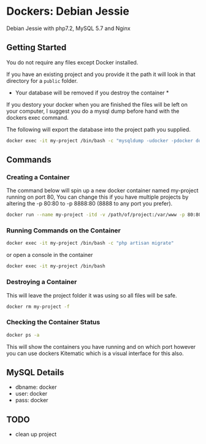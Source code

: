 # Dockers: Debian Jessie

Debian Jessie with php7.2, MySQL 5.7 and Nginx

## Getting Started

You do not require any files except Docker installed.

If you have an existing project and you provide it the path it will look in that directory for a `public` folder.

* Your database will be removed if you destroy the container *

If you destory your docker when you are finished the files will be left on your computer, I suggest you do a mysql dump before hand with the dockers exec command.

The following will export the database into the project path you supplied.

```bash
docker exec -it my-project /bin/bash -c "mysqldump -udocker -pdocker docker > /var/www/database_backup.sql"
```

## Commands

### Creating a Container

The command below will spin up a new docker container named my-project running on port 80, You can change this if you have multiple projects by altering the -p 80:80 to -p 8888:80 (8888 to any port you prefer).

```bash
docker run --name my-project -itd -v /path/of/project:/var/www -p 80:80 -P michaelmano/laravel
```

### Running Commands on the Container

```bash
docker exec -it my-project /bin/bash -c "php artisan migrate"
```

or open a console in the container

```bash
docker exec -it my-project /bin/bash
```

### Destroying a Container

This will leave the project folder it was using so all files will be safe.

```bash
docker rm my-project -f
```

### Checking the Container Status

```bash
docker ps -a
```

This will show the containers you have running and on which port however you can use dockers Kitematic which is a visual interface for this also.

## MySQL Details

* dbname: docker
* user: docker
* pass: docker

## TODO

* clean up project
